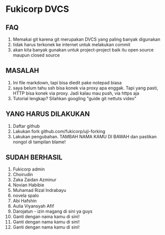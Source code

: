 Fukicorp DVCS
===================

FAQ
---
1. Memakai git karena git merupakan DVCS yang paling banyak digunakan
2. tidak harus terkonek ke internet untuk melakukan commit
3. akan kita banyak gunakan untuk project-project baik itu open source maupun closed source

MASALAH
-------
1. Ini file markdown, tapi bisa diedit pake notepad biasa
2. saya belum tahu ssh bisa konek via proxy apa enggak. Tapi
   yang pasti, HTTP bisa konek via proxy. Jadi kalau mau
   push, via https aja
3. Tutorial lengkap? Silahkan googling "guide git nettuts video"

YANG HARUS DILAKUKAN
--------------------
1. Daftar github
2. Lakukan fork github.com/fukicorp/uji-forking
3. Lakukan pengubahan. TAMBAH NAMA KAMU DI BAWAH dan pastikan nongol di
   tampilan blame!

SUDAH BERHASIL
--------------
1. Fukicorp admin
2. Choirudin
3. Zaka Zaidan Azminur
3. Novian Habibie
3. Muhamad Rizal Indrabayu
3. novela spalo
3. Abi Hafshin
4. Aulia Viyansyah Afif
5. Darojatun - izin magang di sini ya guys
6. Ganti dengan nama kamu di sini!
7. Ganti dengan nama kamu di sini!
8. Ganti dengan nama kamu di sini!

